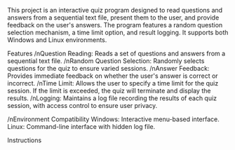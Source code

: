 This project is an interactive quiz program designed to read questions and answers from a sequential text file, present them to the user, and provide feedback on the user's answers. The program features a random question selection mechanism, a time limit option, and result logging. It supports both Windows and Linux environments.

Features
/nQuestion Reading: Reads a set of questions and answers from a sequential text file.
/nRandom Question Selection: Randomly selects questions for the quiz to ensure varied sessions.
/nAnswer Feedback: Provides immediate feedback on whether the user's answer is correct or incorrect.
/nTime Limit: Allows the user to specify a time limit for the quiz session. If the limit is exceeded, the quiz will terminate and display the results.
/nLogging: Maintains a log file recording the results of each quiz session, with access control to ensure user privacy.

/nEnvironment Compatibility
Windows: Interactive menu-based interface.
Linux: Command-line interface with hidden log file.

Instructions
